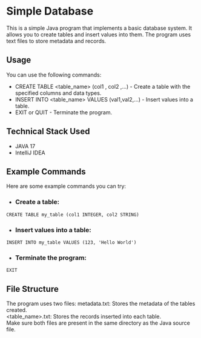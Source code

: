 # Simple Database
This is a simple Java program that implements a basic database system. It allows you to create tables and insert values into them. 
The program uses text files to store metadata and records.

## Usage
You can use the following commands:
- CREATE TABLE <table_name> (col1 <datatype>, col2 <datatype>,...) - Create a table with the specified columns and data types.
- INSERT INTO <table_name> VALUES (val1,val2,...) - Insert values into a table.
- EXIT or QUIT - Terminate the program.
  
## Technical Stack Used
  - JAVA 17
  - IntelliJ IDEA
  
## Example Commands
Here are some example commands you can try:

- ### Create a table:
```
CREATE TABLE my_table (col1 INTEGER, col2 STRING)
```
  
- ### Insert values into a table:
```
INSERT INTO my_table VALUES (123, 'Hello World')
```
  
- ### Terminate the program:
```
EXIT
```
  
## File Structure
The program uses two files:
metadata.txt: Stores the metadata of the tables created.<br>
<table_name>.txt: Stores the records inserted into each table.<br>
Make sure both files are present in the same directory as the Java source file.

